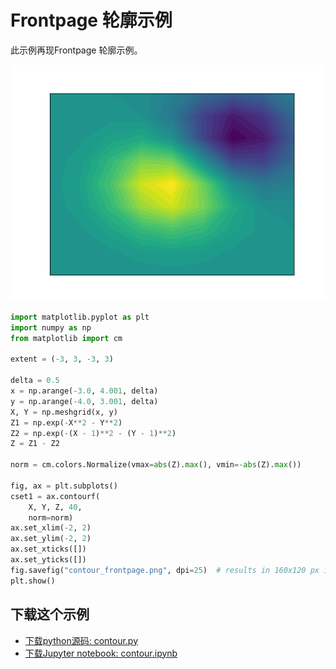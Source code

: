 # Frontpage 轮廓示例

此示例再现Frontpage 轮廓示例。

![Frontpage 轮廓示例](/static/images/gallery/sphx_glr_contour_001.png)

```python
import matplotlib.pyplot as plt
import numpy as np
from matplotlib import cm

extent = (-3, 3, -3, 3)

delta = 0.5
x = np.arange(-3.0, 4.001, delta)
y = np.arange(-4.0, 3.001, delta)
X, Y = np.meshgrid(x, y)
Z1 = np.exp(-X**2 - Y**2)
Z2 = np.exp(-(X - 1)**2 - (Y - 1)**2)
Z = Z1 - Z2

norm = cm.colors.Normalize(vmax=abs(Z).max(), vmin=-abs(Z).max())

fig, ax = plt.subplots()
cset1 = ax.contourf(
    X, Y, Z, 40,
    norm=norm)
ax.set_xlim(-2, 2)
ax.set_ylim(-2, 2)
ax.set_xticks([])
ax.set_yticks([])
fig.savefig("contour_frontpage.png", dpi=25)  # results in 160x120 px image
plt.show()
```

## 下载这个示例
            
- [下载python源码: contour.py](https://matplotlib.org/_downloads/contour.py)
- [下载Jupyter notebook: contour.ipynb](https://matplotlib.org/_downloads/contour.ipynb)
